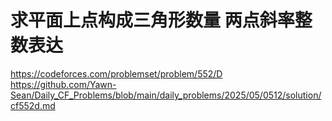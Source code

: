 
# 求平面上点构成三角形数量 两点斜率整数表达
https://codeforces.com/problemset/problem/552/D
https://github.com/Yawn-Sean/Daily_CF_Problems/blob/main/daily_problems/2025/05/0512/solution/cf552d.md